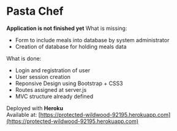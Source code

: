 
# Pasta Chef
**Application is not finished yet**
What is missing:  
 - Form to include meals into database by system administrator
 - Creation of database for holding meals data

What is done:
 - Login and registration of user
 - User session creation
 - Reponsive Design using Bootstrap + CSS3
 - Routes assigned at server.js
 - MVC structure already defined

Deployed with **Heroku**  
Available at: [https://protected-wildwood-92195.herokuapp.com](https://protected-wildwood-92195.herokuapp.com)
